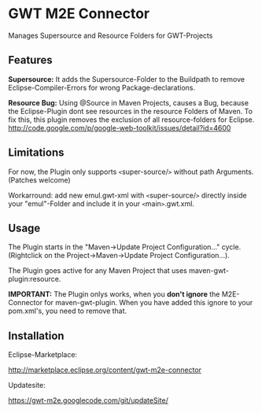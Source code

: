 # GWT M2E Connector #
Manages Supersource and Resource Folders for GWT-Projects

## Features ##
**Supersource:**
It adds the Supersource-Folder to the Buildpath to remove Eclipse-Compiler-Errors for wrong Package-declarations.

**Resource Bug:**
Using @Source in Maven Projects, causes a Bug, because the Eclipse-Plugin dont see resources in the resource Folders of Maven. To fix this, this plugin removes the exclusion of all resource-folders for Eclipse.
http://code.google.com/p/google-web-toolkit/issues/detail?id=4600

## Limitations ##
For now, the Plugin only supports `<`super-source/`>` without path Arguments. (Patches welcome)

Workarround: add new emul.gwt-xml with `<`super-source/`>` directly inside your "emul"-Folder and include it in your `<`main`>`.gwt.xml.

## Usage ##
The Plugin starts in the "Maven->Update Project Configuration..." cycle. (Rightclick on the Project->Maven->Update Project Configuration...).

The Plugin goes active for any Maven Project that uses maven-gwt-plugin:resource.

**IMPORTANT:** The Plugin onlys works, when you **don't ignore** the M2E-Connector for maven-gwt-plugin. When you have added this ignore to your pom.xml's, you need to remove that.

## Installation ##
Eclipse-Marketplace:

http://marketplace.eclipse.org/content/gwt-m2e-connector


Updatesite:

https://gwt-m2e.googlecode.com/git/updateSite/